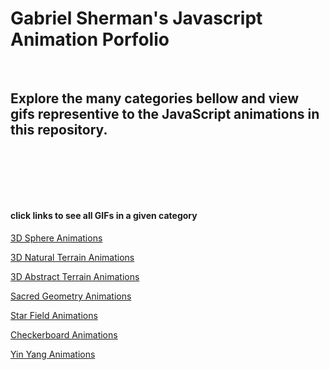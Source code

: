 # Gabriel Sherman's Javascript Animation Porfolio

<p>&nbsp<p>

## Explore the many categories bellow and view gifs representive to the JavaScript animations in this repository.

<p>&nbsp<p><p>&nbsp<p><p>&nbsp<p>

#### click links to see all GIFs in a given category

[3D Sphere Animations](https://github.com/GabrielQSherman/Animations/tree/master/GIFs/Globe)

[3D Natural Terrain Animations](https://github.com/GabrielQSherman/Animations/tree/master/GIFs/3D-Terrain/Natural-Terrain)

[3D Abstract Terrain Animations](https://github.com/GabrielQSherman/Animations/tree/master/GIFs/3D-Terrain/Abstract-Terrain)

[Sacred Geometry Animations](https://github.com/GabrielQSherman/Animations/tree/master/GIFs/Sacred-Geometry)

[Star Field Animations](https://github.com/GabrielQSherman/Animations/tree/master/GIFs/Stars)

[Checkerboard Animations](https://github.com/GabrielQSherman/Animations/tree/master/GIFs/Checkerboard)

[Yin Yang Animations](https://github.com/GabrielQSherman/Animations/tree/master/GIFs/Yin-Yang)

<!-- My inspiration for many of these animations comes from natures itself. I am very facinates by the fractals that appear in the phenomonal world. These are all the animations I have created in my journey as a delevopler and digital artist.

Notes


//12/14 :
I have finally got a fibonacci spiral working in Javascript! it had to give up the idea of creating the spiral right from the start as is. the best way for me to take on this challenge was to start with fibonacci sized boxes. once i was able to create a sucessfull recursion and create a box one at a time(each one having a size of the sum of the previous two boxes) i was then able to do some troubleshoot as to why they were not in the correct orientation for the spiral. i got some very cool looking patterns in the process. using context.translate and context.rotate i was able to get the sequence of created boxes looking good. the next step was to create the arc for each box that would make up one portion of the sprial. this took some guess and check but i was able to complete my goal in good time.

12/25 : 
ive been making progress on making my animations look really cool and keeping them as simple as i can in my code. i could still work on making my code easier to read and leaving comments for thoes who want to understand how it works. sometimes changes can be guess and check so it is also good for me to look at my work and figure out exactly how everything is working together. my most recent animations have a pychedalic feel to them, but i will be moving away from these types of animations soon and try to challenge myself in other ways

1/14 :
i made substancial progess working with the idea of a checkerboard that can be animated in various ways, that is my current project right now

1/20/20 : making updates for filing system. checkboard animation is focus right now.


3/10/2020 

In the past couple months ive gone onto some experimental projects, trying out diffrent techniques to see what works and what doesnt, I have found some cool designs and finished up my checkerboard animations although I would love to get back into thoes. 

I've made great progress on an idea i had wanted to try out for a really long time. Moving stars in space. I started with just circles in random locations and moved up to gradient ranbows that appear to whizz past the viewer. My next step in this field is calculating positions in 3 dimensions. So far I have only worked with two but I need to step up the challenge -->
